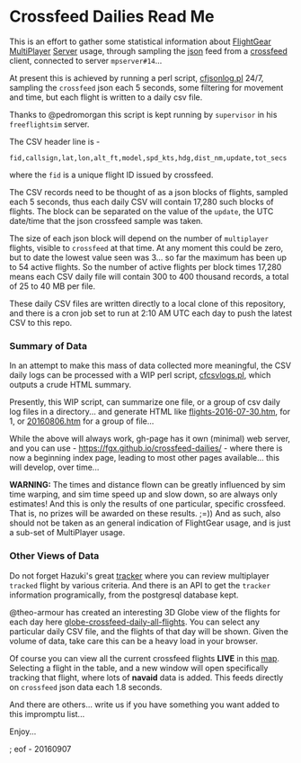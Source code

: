 Crossfeed Dailies Read Me
===

This is an effort to gather some statistical information about [FlightGear](http://www.flightgear.org/) [MultiPlayer](http://wiki.flightgear.org/Howto:Multiplayer) [Server](http://wiki.flightgear.org/FlightGear_Multiplayer_Server) usage, through sampling the [json](http://crossfeed.freeflightsim.org/flights.json) feed from a [crossfeed](https://gitlab.com/fgtools/crossfeed) client, connected to server `mpserver#14`...

At present this is achieved by running a perl script, [cfjsonlog.pl](https://github.com/geoffmcl/scripts/blob/master/cfjsonlog.pl) 24/7, sampling the `crossfeed` json each 5 seconds, some filtering for movement and time, but each flight is written to a daily csv file.

Thanks to @pedromorgan this script is kept running by `supervisor` in his `freeflightsim` server.

The CSV header line is -

````
fid,callsign,lat,lon,alt_ft,model,spd_kts,hdg,dist_nm,update,tot_secs
````

where the `fid` is a unique flight ID issued by crossfeed. 

The CSV records need to be thought of as a json blocks of flights, sampled each 5 seconds, thus each daily CSV will contain 17,280 such blocks of flights. The block can be separated on the value of the `update`, the UTC date/time that the json crossfeed sample was taken.

The size of each json block will depend on the number of `multiplayer` flights, visible to `crossfeed` at that time. At any moment this could be zero, but to date the lowest value seen was 3... so far the maximum has been up to 54 active flights. So the number of active flights per block times 17,280 means each CSV daily file will contain 300 to 400 thousand records, a total of 25 to 40 MB per file.

These daily CSV files are written directly to a local clone of this repository, and there is a cron job set to run at 2:10 AM UTC each day to push the latest CSV to this repo.

### Summary of Data ###

In an attempt to make this mass of data collected more meaningful, the CSV daily logs can be processed with a WIP perl script, [cfcsvlogs.pl](https://github.com/geoffmcl/scripts/blob/master/cfcsvlogs.pl), which outputs a crude HTML summary.

Presently, this WIP script, can summarize one file, or a group of csv daily log files in a directory... and generate HTML like [flights-2016-07-30.htm](http://htmlpreview.github.io/?https://github.com/fgx/crossfeed-dailies/blob/gh-pages/html/flights-2016-07-30.htm), for 1, or [20160806.htm](http://htmlpreview.github.io/?https://github.com/fgx/crossfeed-dailies/blob/gh-pages/html/20160806.htm) for a group of file...

While the above will always work, gh-page has it own (minimal) web server, and you can use - https://fgx.github.io/crossfeed-dailies/ - where there is now a beginning index page, leading to most other pages available... this will develop, over time...

**WARNING:** The times and distance flown can be greatly influenced by sim time warping, and sim time speed up and slow down, so are always only estimates! And this is only the results of one particular, specific crossfeed. That is, no prizes will be awarded on these results. ;=)) And as such, also should not be taken as an general indication of FlightGear usage, and is just a sub-set of MultiPlayer usage.

### Other Views of Data ###

Do not forget Hazuki's great [tracker](http://mpserver15.flightgear.org/modules/fgtracker/) where you can review multiplayer `tracked` flight by various criteria. And there is an API to get the `tracker` information programically, from the postgresql database kept.

@theo-armour has created an interesting 3D Globe view of the flights for each day here  [globe-crossfeed-daily-all-flights](https://flysim.github.io/globe-crossfeed-daily-all-flights/). You can select any particular daily CSV file, and the flights of that day will be shown. Given the volume of data, take care this can be a heavy load in your browser.

Of course you can view all the current crossfeed flights **LIVE** in this   [map](http://geoffair.org/fg/map-test2/map-test.html). Selecting a flight in the table, and a new window will open specifically tracking that flight, where lots of **navaid** data is added. This feeds directly on `crossfeed` json data each 1.8 seconds.

And there are others... write us if you have something you want added to this impromptu list...

Enjoy...

; eof - 20160907
